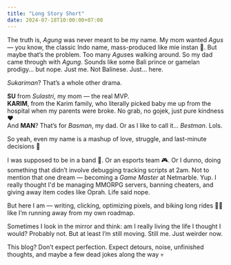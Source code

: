 ```yaml
---
title: "Long Story Short"
date: 2024-07-18T10:00:00+07:00
---
```


The truth is, *Agung* was never meant to be my name. My mom wanted *Agus* — you know, the classic Indo name, mass-produced like mie instan 🍜. But maybe that’s the problem. Too many *Agus*es walking around. So my dad came through with *Agung*. Sounds like some Bali prince or gamelan prodigy… but nope. Just me. Not Balinese. Just… here.

*Sukariman*? That’s a whole other drama.

**SU** from *Sulastri*, my mom — the real MVP.  
**KARIM**, from the Karim family, who literally picked baby me up from the hospital when my parents were broke. No grab, no gojek, just pure kindness ❤️  
And **MAN**? That’s for *Basman*, my dad. Or as I like to call it… *Bestman*. Lols.

So yeah, even my name is a mashup of love, struggle, and last-minute decisions 🎲

I was supposed to be in a band 🎸. Or an esports team 🎮. Or I dunno, doing something that didn’t involve debugging tracking scripts at 2am. Not to mention that one dream — becoming a *Game Master* at Netmarble. Yup. I really thought I'd be managing MMORPG servers, banning cheaters, and giving away item codes like Oprah. Life said nope.

But here I am — writing, clicking, optimizing pixels, and biking long rides 🚴‍♂️ like I’m running away from my own roadmap.

Sometimes I look in the mirror and think: am I really living the life I thought I would? Probably not. But at least I’m still moving. Still me. Just weirder now.

This blog? Don’t expect perfection. Expect detours, noise, unfinished thoughts, and maybe a few dead jokes along the way 💀
